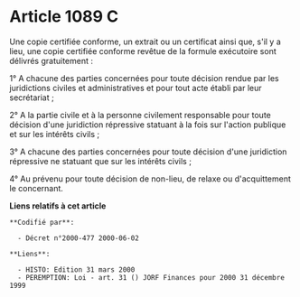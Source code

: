 # Article 1089 C

Une copie certifiée conforme, un extrait ou un certificat ainsi que, s'il y a lieu, une copie certifiée conforme revêtue de
la formule exécutoire sont délivrés gratuitement :

1° A chacune des parties concernées pour toute décision rendue par les juridictions civiles et administratives et pour tout
acte établi par leur secrétariat ;

2° A la partie civile et à la personne civilement responsable pour toute décision d'une juridiction répressive statuant à la
fois sur l'action publique et sur les intérêts civils ;

3° A chacune des parties concernées pour toute décision d'une juridiction répressive ne statuant que sur les intérêts
civils ;

4° Au prévenu pour toute décision de non-lieu, de relaxe ou d'acquittement le concernant.

**Liens relatifs à cet article**

	**Codifié par**:

	  - Décret n°2000-477 2000-06-02

	**Liens**:

	  - HISTO: Edition 31 mars 2000
	  - PEREMPTION: Loi - art. 31 () JORF Finances pour 2000 31 décembre 1999
